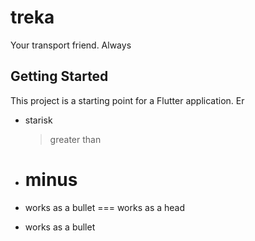 # treka

Your transport friend. Always

## Getting Started

This project is a starting point for a Flutter application.
Er

- starisk
  > greater than

* # minus

- works as a bullet
  === works as a head

* works as a bullet
